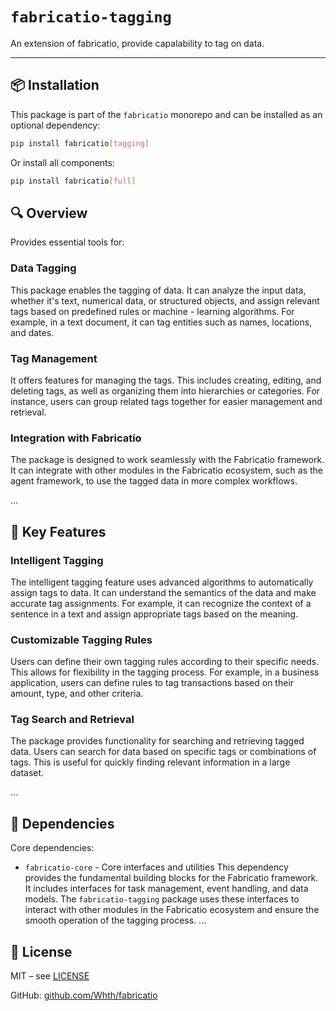 # `fabricatio-tagging`

An extension of fabricatio, provide capalability to tag on data.

---

## 📦 Installation

This package is part of the `fabricatio` monorepo and can be installed as an optional dependency:

```bash
pip install fabricatio[tagging]
```

Or install all components:

```bash
pip install fabricatio[full]
```

## 🔍 Overview

Provides essential tools for:

### Data Tagging
This package enables the tagging of data. It can analyze the input data, whether it's text, numerical data, or structured objects, and assign relevant tags based on predefined rules or machine - learning algorithms. For example, in a text document, it can tag entities such as names, locations, and dates.

### Tag Management
It offers features for managing the tags. This includes creating, editing, and deleting tags, as well as organizing them into hierarchies or categories. For instance, users can group related tags together for easier management and retrieval.

### Integration with Fabricatio
The package is designed to work seamlessly with the Fabricatio framework. It can integrate with other modules in the Fabricatio ecosystem, such as the agent framework, to use the tagged data in more complex workflows.

...



## 🧩 Key Features

### Intelligent Tagging
The intelligent tagging feature uses advanced algorithms to automatically assign tags to data. It can understand the semantics of the data and make accurate tag assignments. For example, it can recognize the context of a sentence in a text and assign appropriate tags based on the meaning.

### Customizable Tagging Rules
Users can define their own tagging rules according to their specific needs. This allows for flexibility in the tagging process. For example, in a business application, users can define rules to tag transactions based on their amount, type, and other criteria.

### Tag Search and Retrieval
The package provides functionality for searching and retrieving tagged data. Users can search for data based on specific tags or combinations of tags. This is useful for quickly finding relevant information in a large dataset.

...


## 🔗 Dependencies

Core dependencies:

- `fabricatio-core` - Core interfaces and utilities
This dependency provides the fundamental building blocks for the Fabricatio framework. It includes interfaces for task management, event handling, and data models. The `fabricatio-tagging` package uses these interfaces to interact with other modules in the Fabricatio ecosystem and ensure the smooth operation of the tagging process.
  ...

## 📄 License

MIT – see [LICENSE](LICENSE)

GitHub: [github.com/Whth/fabricatio](https://github.com/Whth/fabricatio)
